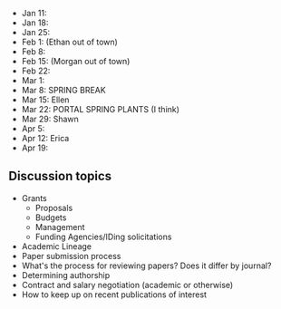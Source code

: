 * Jan 11:
* Jan 18:
* Jan 25: 
* Feb 1: (Ethan out of town)
* Feb 8: 
* Feb 15: (Morgan out of town)
* Feb 22:
* Mar 1:
* Mar 8: SPRING BREAK
* Mar 15: Ellen
* Mar 22: PORTAL SPRING PLANTS (I think) 
* Mar 29: Shawn
* Apr 5:
* Apr 12: Erica
* Apr 19:

## Discussion topics

* Grants
    * Proposals
    * Budgets
    * Management
    * Funding Agencies/IDing solicitations
* Academic Lineage
* Paper submission process
* What's the process for reviewing papers? Does it differ by journal?
* Determining authorship
* Contract and salary negotiation (academic or otherwise)
* How to keep up on recent publications of interest